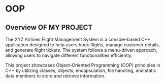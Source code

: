 # OOP

## Overview OF MY PROJECT
The XYZ Airlines Flight Management System is a console-based C++ application designed to help users book flights, manage customer details, and generate flight tickets. The system follows a menu-driven approach, allowing users to navigate different functionalities efficiently.

This project showcases Object-Oriented Programming (OOP) principles in C++ by utilizing classes, objects, encapsulation, file handling, and static data members to store and retrieve information.
